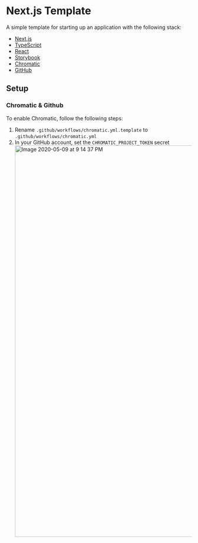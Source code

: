 # Next.js Template

A simple template for starting up an application with the following stack:

- [Next.js](https://nextjs.org/)
- [TypeScript](https://www.typescriptlang.org/)
- [React](https://reactjs.org/)
- [Storybook](https://storybook.js.org/)
- [Chromatic](https://www.chromatic.com/)
- [GitHub](https://github.com/)

## Setup

### Chromatic & Github

To enable Chromatic, follow the following steps:

1. Rename `.github/workflows/chromatic.yml.template` to `.github/workflows/chromatic.yml`
2. In your GitHub account, set the `CHROMATIC_PROJECT_TOKEN` secret
   <img width="1061" alt="Image 2020-05-09 at 9 14 37 PM" src="https://user-images.githubusercontent.com/37161095/81488693-24b7b880-923a-11ea-9be8-c9dedc0b4380.png">
